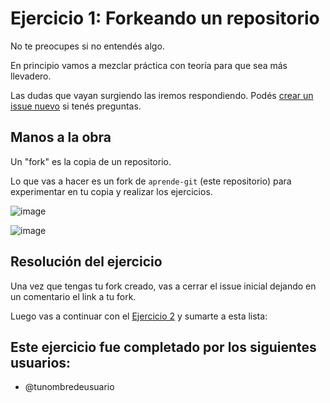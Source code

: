 # Ejercicio 1: Forkeando un repositorio

No te preocupes si no entendés algo.

En principio vamos a mezclar práctica con teoría para que sea más llevadero.

Las dudas que vayan surgiendo las iremos respondiendo. Podés [crear un issue nuevo](https://github.com/marcelomazza/aprende-git/issues/new) si tenés preguntas.

## Manos a la obra

Un "fork" es la copia de un repositorio.

Lo que vas a hacer es un fork de `aprende-git` (este repositorio) para experimentar en tu copia y realizar los ejercicios.

![image](https://user-images.githubusercontent.com/384622/168346078-7b2764a8-c04a-4ce9-9ec0-a0a2a2c6b05d.png)

![image](https://user-images.githubusercontent.com/384622/168346189-4177ab10-478d-4e4d-bb06-9e27c1a00171.png)

## Resolución del ejercicio

Una vez que tengas tu fork creado, vas a cerrar el issue inicial dejando en un comentario el link a tu fork.

Luego vas a continuar con el [Ejercicio 2](pull-request.md) y sumarte a esta lista:

## Este ejercicio fue completado por los siguientes usuarios:

- @tunombredeusuario
